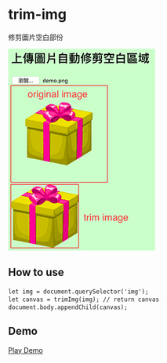 # trim-img
修剪圖片空白部份

![](example.png)

## How to use

```javascript=
let img = document.querySelector('img');
let canvas = trimImg(img); // return canvas
document.body.appendChild(canvas);
```
## Demo
[Play Demo](https://cgh20xx.github.io/trim-img/)